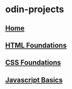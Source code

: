 # odin-projects

## [Home](foundations-course/)

## [HTML Foundations](foundations-course/html-foundations/)

## [CSS Foundations](foundations-course/css-foundations/)

## [Javascript Basics](foundations-course/javascript-basics/)